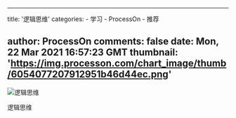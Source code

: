 
---
title: '逻辑思维'
categories: 
    - 学习
    - ProcessOn
    - 推荐

author: ProcessOn
comments: false
date: Mon, 22 Mar 2021 16:57:23 GMT
thumbnail: 'https://img.processon.com/chart_image/thumb/6054077207912951b46d44ec.png'
---

<div>   
<img class="thumb" alt="逻辑思维" src="https://img.processon.com/chart_image/thumb/6054077207912951b46d44ec.png" referrerpolicy="no-referrer">
<p>逻辑思维</p>  
</div>
            